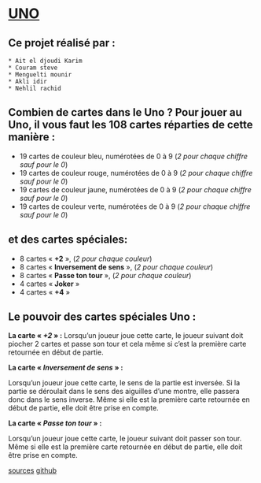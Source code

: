 
# [UNO](https://zevest.github.io/UNO)

## Ce projet réalisé par : 
	* Ait el djoudi Karim
	* Couram steve
	* Menguelti mounir
	* Akli idir
	* Nehlil rachid
 
##  Combien de cartes dans le Uno ? Pour jouer au Uno, il vous faut les 108 cartes réparties de cette manière :

  * 19 cartes de couleur bleu, numérotées de 0 à 9 (*2 pour chaque chiffre sauf pour le 0*)
  *  19 cartes de couleur rouge, numérotées de 0 à 9 (*2 pour chaque chiffre sauf pour le 0*)
  *  19 cartes de couleur jaune, numérotées de 0 à 9 (*2 pour chaque chiffre sauf pour le 0*)
  *  19 cartes de couleur verte, numérotées de 0 à 9 (*2 pour chaque chiffre sauf pour le 0*)

##  et des cartes spéciales:

   * 8 cartes « __+2__ », (*2 pour chaque couleur*)
   * 8 cartes « __Inversement de sens__ », (*2 pour chaque couleur*)
   * 8 cartes « __Passe ton tour__ », (*2 pour chaque couleur*)
   * 4 cartes « __Joker__ »
   * 4 cartes « __+4__ »

##  Le pouvoir des cartes spéciales Uno :

__La carte « *+2* » :__
Lorsqu’un joueur joue cette carte, le joueur suivant doit piocher 2 cartes et passe son tour et cela même si c’est la première carte retournée en début de partie.

__La carte « *Inversement de sens* » :__

  Lorsqu’un joueur joue cette carte, le sens de la partie est inversée. Si la partie se déroulait dans le sens des aiguilles d’une montre, elle passera donc dans le sens inverse. Même si elle est la première carte retournée en début de partie, elle doit être prise en compte.

__La carte « *Passe ton tour* » :__

  Lorsqu’un joueur joue cette carte, le joueur suivant doit passer son tour. Même si elle est la première carte retournée en début de partie, elle doit être prise en compte.

[sources](https://www.regles-de-jeux.com/regle-du-uno/)
[github](https://github.com/Zevest/UNO)
